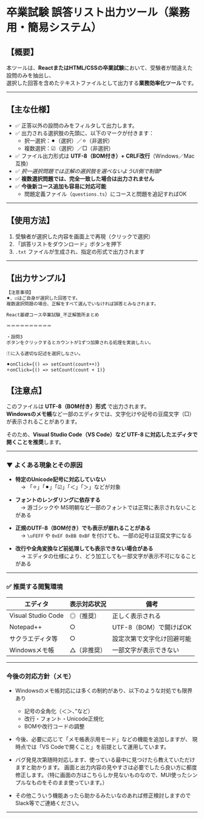 # 卒業試験 誤答リスト出力ツール（業務用・簡易システム）

## 【概要】
本ツールは、**ReactまたはHTML/CSSの卒業試験**において、受験者が間違えた設問のみを抽出し、  
選択した回答を含めたテキストファイルとして出力する**業務効率化ツール**です。

---

## 【主な仕様】

- ✅ 正答以外の設問のみをフィルタして出力します。
- ✅ 出力される選択肢の先頭に、以下のマークが付きます：
  - 択一選択：⚫︎（選択）／⚪︎（非選択）
  - 複数選択：☑（選択）／□（非選択）
- ✅ ファイル出力形式は **UTF-8（BOM付き）+ CRLF改行**（Windows／Mac互換）
- ✅ *択一選択問題では正解の選択肢を選べないようUI側で制御**
- ✅ **複数選択問題では、完全一致した場合は出力されません**
- ✅ **今後新コース追加も容易に対応可能**
  - 問題定義ファイル（`questions.ts`）にコースと問題を追記すればOK

---

## 【使用方法】

1. 受験者が選択した内容を画面上で再現（クリックで選択）
2. 「誤答リストをダウンロード」ボタンを押下
3. `.txt` ファイルが生成され、指定の形式で出力されます

---

## 【出力サンプル】

```txt
【注意事項】
⚫︎、☑はご自身が選択した回答です。
複数選択問題の場合、正解をすべて選んでいなければ誤答とみなされます。

React基礎コース卒業試験_不正解箇所まとめ

＝＝＝＝＝＝＝＝＝＝

・設問3
ボタンをクリックするとカウントが1ずつ加算される処理を実装したい。

①に入る適切な記述を選択しなさい。

⚫︎onClick={() => setCount(count++)}
⚪︎onClick={() => setCount(count + 1)}
```
## 【注意点】

このファイルは **UTF-8（BOM付き）形式** で出力されます。  
**Windowsのメモ帳**など一部のエディタでは、文字化けや記号の豆腐文字（□）が表示されることがあります。

そのため、**Visual Studio Code（VS Code）など UTF-8 に対応したエディタで開くことを推奨**します。

---

### ▼ よくある現象とその原因

- **特定のUnicode記号に対応していない**  
　→ 「⚪︎」「⚫︎」「☑」「＜」「＞」などが対象

- **フォントのレンダリングに依存する**  
　→ 游ゴシックや MS明朝など一部のフォントでは正常に表示されないことがある

- **正規のUTF-8（BOM付き）でも表示が崩れることがある**  
　→ `\uFEFF` や `0xEF 0xBB 0xBF` を付けても、一部の記号は豆腐文字になる

- **改行や全角変換など前処理しても表示できない場合がある**  
　→ エディタの仕様により、どう加工しても一部文字が表示不可になることがある

---

### ✅ 推奨する閲覧環境

| エディタ           | 表示対応状況 | 備考                       |
|--------------------|----------------|----------------------------|
| Visual Studio Code | ◎（推奨）      | 正しく表示される           |
| Notepad++          | ○              | UTF-8（BOM）で開けばOK      |
| サクラエディタ等   | ○              | 設定次第で文字化け回避可能 |
| Windowsメモ帳      | △（非推奨）    | 一部文字が表示できない     |

---

### 今後の対応方針（メモ）

- Windowsのメモ帳対応には多くの制約があり、以下のような対処でも限界あり
  - 記号の全角化（＜＞、”など）
  - 改行・フォント・Unicode正規化
  - BOMや改行コードの調整

- 今後、必要に応じて「メモ帳表示用モード」などの機能を追加しますが、
  現時点では「VS Codeで開くこと」を前提として運用しています。

- バグ発見次第随時対応します、使っている最中に見つけたら教えていただけますと助かります。
  画面と出力内容の見やすさは必要でしたら良い方に都度修正します。（特に画面の方はこちらしか見ないものなので、MUI使ったシンプルなものをそのまま使っています。）

- その他こういう機能あったら助かるみたいなのあれば修正検討しますのでSlack等でご連絡ください。
---
